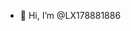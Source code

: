 - 👋 Hi, I’m @LX178881886


<!---
LX178881886/LX178881886 is a ✨ special ✨ repository because its `README.md` (this file) appears on your GitHub profile.
You can click the Preview link to take a look at your changes.
--->
